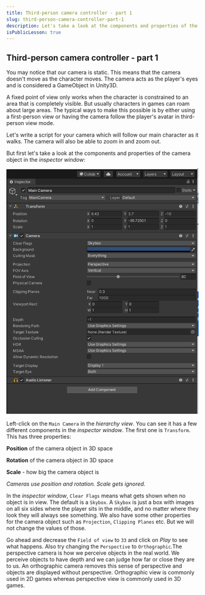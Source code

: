 ```yaml
---
title: Third-person camera controller - part 1
slug: third-person-camera-controller-part-1
description: Let's take a look at the components and properties of the camera object in the inspector window.
isPublicLesson: true
---
```


## Third-person camera controller - part 1

You may notice that our camera is static. This means that the camera doesn't move as the character moves. The camera acts as the player's eyes and is considered a GameObject in Unity3D.

A fixed point of view only works when the character is constrained to an area that is completely visible. But usually characters in games can roam about large areas. The typical ways to make this possible is by either using a first-person view or having the camera follow the player's avatar in third-person view mode.

Let's write a script for your camera which will follow our main character as it walks. The camera will also be able to zoom in and zoom out.

But first let's take a look at the components and properties of the camera object in the _inspector window_:

![cameracomponent1](public/assets/cameracomponent1.PNG)

Left-click on the `Main Camera` in the _hierarchy view_. You can see it has a few different components in the _inspector window_. The first one is `Transform`. This has three properties: 

**Position** of the camera object in 3D space

**Rotation** of the camera object in 3D space

**Scale**  - how big the camera object is

*Cameras use position and rotation. Scale gets ignored.*

[comment]: <GM: what should happen with Perspective / Ortho and why? Addressed: added some text>

In the _inspector window_, `Clear Flags` means what gets shown when no object is in view. The default is a `Skybox`. A `Skybox` is just a box with images on all six sides where the player sits in the middle, and no matter where they look they will always see something. We also have some other properties for the camera object such as `Projection`, `Clipping Planes` etc. But we will not change the values of those. 

Go ahead and decrease the `Field of view` to `33` and click on *Play* to see what happens. Also try changing the `Perspective` to `Orthographic`.The perspective camera is how we perceive objects in the real world. We perceive objects to have depth and we can judge how far or close they are to us.  An orthographic camera removes this sense of perspective and objects are displayed without perspective. Orthographic view is commonly used in 2D games whereas perspective view is commonly used in 3D games. 
